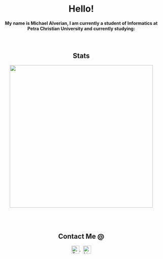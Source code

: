 <!--- <p align="center"><img src="" width="200px"/></p> --->
<h1 align="center"> Hello! </h1>
<h4 align="center"> My name is Michael Alverian, I am currently a student of Informatics at Petra Christian University and currently studying: </h4>

<br>



<h2 align="center"> Stats </h2>
<p align="center"><img src="https://github-readme-stats.vercel.app/api?username=michaelalverian&show_icons=true&theme=gruvbox&hide=prs" width="450"/></p>

<br><br>

<h2 align="center"> Contact Me @ </h2>
<p align="center">
	<a href="https://twitter.com/michaelalverian">
		<img align="center" alt="Twitter (Michael Alverian)" width="25px" target="blank" src="https://raw.githubusercontent.com/peterthehan/peterthehan/master/assets/twitter.svg" />
	</a>&nbsp;
	<a href="https://www.linkedin.com/in/michael-alverian-03851a21b/">
		<img align="center" alt="LinkedIn (Michael Alverian)" width="25px" target="blank" src="https://raw.githubusercontent.com/peterthehan/peterthehan/master/assets/linkedin.svg" />
	</a>
</p>




<!---
michaelalverian/michaelalverian is a ✨ special ✨ repository because its `README.md` (this file) appears on your GitHub profile.
You can click the Preview link to take a look at your changes.
--->
